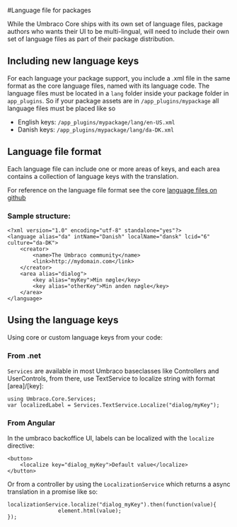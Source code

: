 #Language file for packages

While the Umbraco Core ships with its own set of language files, package authors who wants their UI to be multi-lingual, will need to include their own set of language files as part of their package distribution.

## Including new language keys
For each language your package support, you include a .xml file in the same format as the core language files, named with its language code. The language files must be located in a `lang` folder inside your package folder in `app_plugins`. So if your package assets are in `/app_plugins/mypackage` all language files must be placed like so

- English keys: `/app_plugins/mypackage/lang/en-US.xml`
- Danish keys: `/app_plugins/mypackage/lang/da-DK.xml`

## Language file format
Each language file can include one or more areas of keys, and each area contains a collection of language keys with the translation.

For reference on the language file format see the core [language files on github](https://github.com/umbraco/Umbraco-CMS/tree/dev-v7/src/Umbraco.Web.UI/umbraco/config/lang)

### Sample structure:

    <?xml version="1.0" encoding="utf-8" standalone="yes"?>
    <language alias="da" intName="Danish" localName="dansk" lcid="6" culture="da-DK">
        <creator>
            <name>The Umbraco community</name>
            <link>http://mydomain.com</link>
        </creator>
        <area alias="dialog">
            <key alias="myKey">Min nøgle</key>
            <key alias="otherKey">Min anden nøgle</key>
        </area>
    </language>


## Using the language keys
Using core or custom language keys from your code:


### From .net
`Services` are available in most Umbraco baseclasses like Controllers and UserControls, from there, use TextService to localize string with format [area]/[key]:

    using Umbraco.Core.Services;
    var localizedLabel = Services.TextService.Localize("dialog/myKey");


### From Angular
In the umbraco backoffice UI, labels can be localized with the `localize` directive:

    <button>
        <localize key="dialog_myKey">Default value</localize>
    </button>

Or from a controller by using the `LocalizationService` which returns a async translation in a promise like so:

    localizationService.localize("dialog_myKey").then(function(value){
	                element.html(value);
    });
